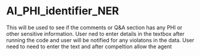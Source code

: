 # AI_PHI_identifier_NER
This will be used to see if the comments or Q&A section has any PHI or other sensitive information. User ned to enter details in the textbox after running the code and user will be notified for any violatons in the data.
User need to need to enter the text and after compeltion allow the agent
